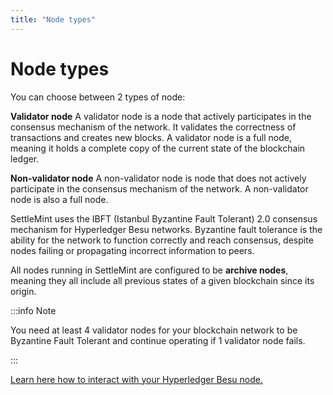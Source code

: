 ```yaml
---
title: "Node types"
---
```


# Node types

You can choose between 2 types of node:

**Validator node**
A validator node is a node that actively participates in the consensus mechanism of the network. It validates the correctness of transactions and creates new blocks. A validator node is a full node, meaning it holds a complete copy of the current state of the blockchain ledger.

**Non-validator node**
A non-validator node is node that does not actively participate in the consensus mechanism of the network. A non-validator node is also a full node.

SettleMint uses the IBFT (Istanbul Byzantine Fault Tolerant) 2.0 consensus mechanism for Hyperledger Besu networks. Byzantine fault tolerance is the ability for the network to function correctly and reach consensus, despite nodes failing or propagating incorrect information to peers.

All nodes running in SettleMint are configured to be **archive nodes**, meaning they all include all previous states of a given blockchain since its origin.

:::info Note

You need at least 4 validator nodes for your blockchain network to be Byzantine Fault Tolerant and continue operating if 1 validator node fails.

:::

[Learn here how to interact with your Hyperledger Besu node.](4_enterprise-ethereum-connect-to-a-node.md)
